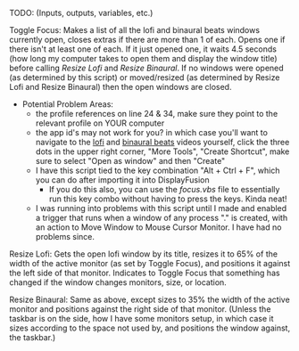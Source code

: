 TODO: (Inputs, outputs, variables, etc.)

Toggle Focus: Makes a list of all the lofi and binaural beats windows currently open, closes extras if there are more than 1 of each. Opens one if there isn't at least one of each. If it just opened one, it waits 4.5 seconds (how long my computer takes to open them and display the window title) before calling *Resize Lofi* and *Resize Binaural*. If no windows were opened (as determined by this script) or moved/resized (as determined by Resize Lofi and Resize Binaural) then the open windows are closed.

 - Potential Problem Areas:
	- the profile references on line 24 & 34, make sure they point to the relevant profile on YOUR computer
	- the app id's may not work for you? in which case you'll want to navigate to the [lofi](https://www.youtube.com/watch?v=5qap5aO4i9A) and [binaural beats](https://www.youtube.com/watch?v=SAyA7rfyF38&t=9368s) videos yourself, click the three dots in the upper right corner, "More Tools", "Create Shortcut", make sure to select "Open as window" and then "Create"
	- I have this script tied to the key combination "Alt + Ctrl + F", which you can do after importing it into DisplayFusion
		- If you do this also, you can use the *focus.vbs* file to essentially run this key combo without having to press the keys. Kinda neat!
	- I was running into problems with this script until I made and enabled a trigger that runs when a window of any process "." is created, with an action to Move Window to Mouse Cursor Monitor. I have had no problems since.


Resize Lofi: Gets the open lofi window by its title, resizes it to 65% of the width of the active monitor (as set by Toggle Focus), and positions it against the left side of that monitor. Indicates to Toggle Focus that something has changed if the window changes monitors, size, or location.


Resize Binaural: Same as above, except sizes to 35% the width of the active monitor and positions against the right side of that monitor. (Unless the taskbar is on the side, how I have some monitors setup, in which case it sizes according to the space not used by, and positions the window against, the taskbar.)
